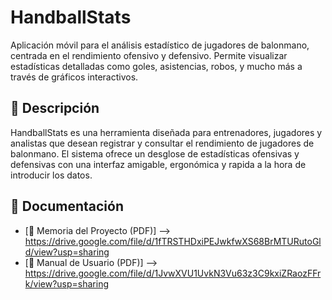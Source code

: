 # HandballStats

Aplicación móvil para el análisis estadístico de jugadores de balonmano, centrada en el rendimiento ofensivo y defensivo. Permite visualizar estadísticas detalladas como goles, asistencias, robos, y mucho más a través de gráficos interactivos.

## 📄 Descripción

HandballStats es una herramienta diseñada para entrenadores, jugadores y analistas que desean registrar y consultar el rendimiento de jugadores de balonmano. El sistema ofrece un desglose de estadísticas ofensivas y defensivas con una interfaz amigable, ergonómica y rapida a la hora de introducir los datos.

## 📘 Documentación

- [📄 Memoria del Proyecto (PDF)] --> https://drive.google.com/file/d/1fTRSTHDxiPEJwkfwXS68BrMTURutoGld/view?usp=sharing
- [📘 Manual de Usuario (PDF)] --> https://drive.google.com/file/d/1JvwXVU1UvkN3Vu63z3C9kxiZRaozFFrk/view?usp=sharing
